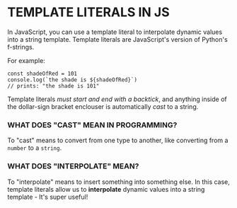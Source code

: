 # TEMPLATE LITERALS IN JS

In JavaScript, you can use a template literal to interpolate dynamic values into a string template. Template literals are JavaScript's version of Python's f-strings.

For example:

    const shadeOfRed = 101
    console.log(`the shade is ${shadeOfRed}`)
    // prints: "the shade is 101"

Template literals _must start and end with a backtick_, and anything inside of the dollar-sign bracket enclouser is automatically _cast_ to a string.

### WHAT DOES "CAST" MEAN IN PROGRAMMING?

To "cast" means to convert from one type to another, like converting from a `number` to a `string`.

### WHAT DOES "INTERPOLATE" MEAN?

To "interpolate" means to insert something into something else. In this case, template literals allow us to **interpolate** dynamic values into a string template - It's super useful!
